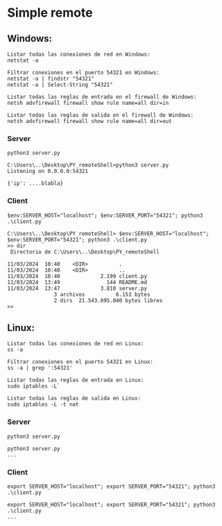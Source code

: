 # Simple remote 

## Windows:

```
Listar todas las conexiones de red en Windows:
netstat -a

Filtrar conexiones en el puerto 54321 en Windows:
netstat -a | findstr "54321"
netstat -a | Select-String "54321"

Listar todas las reglas de entrada en el firewall de Windows:
netsh advfirewall firewall show rule name=all dir=in

Listar todas las reglas de salida en el firewall de Windows:
netsh advfirewall firewall show rule name=all dir=out
```

### Server
`python3 server.py`
```
C:\Users\..\Desktop\PY_remoteShell>python3 server.py
Listening on 0.0.0.0:54321

{'ip': ....blabla}
```
### Client
`$env:SERVER_HOST="localhost"; $env:SERVER_PORT="54321"; python3 .\client.py`
```
C:\Users\..\Desktop\PY_remoteShell> $env:SERVER_HOST="localhost"; $env:SERVER_PORT="54321"; python3 .\client.py
>> dir
 Directorio de C:\Users\..\Desktop\PY_remoteShell

11/03/2024  10:40    <DIR>          .
11/03/2024  10:40    <DIR>          ..
11/03/2024  10:40             2.199 client.py
11/03/2024  13:49               144 README.md
11/03/2024  13:47             3.810 server.py
               3 archivos          6.153 bytes
               2 dirs  21.543.895.040 bytes libres
>>
```

## Linux:

```
Listar todas las conexiones de red en Linux:
ss -a

Filtrar conexiones en el puerto 54321 en Linux:
ss -a | grep ':54321'

Listar todas las reglas de entrada en Linux:
sudo iptables -L`

Listar todas las reglas de salida en Linux:
sudo iptables -L -t nat
```

### Server
`python3 server.py`
```
python3 server.py
...

```
### Client
`export SERVER_HOST="localhost"; export SERVER_PORT="54321"; python3 .\client.py`
```
export SERVER_HOST="localhost"; export SERVER_PORT="54321"; python3 .\client.py
...

```